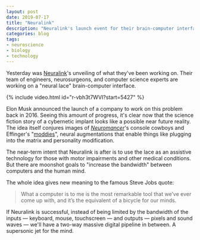```yaml
---
layout: post
date: 2019-07-17
title: "Neuralink"
description: "Neuralink's launch event for their brain-computer interface device."
categories: blog
tags:
- neuroscience
- biology
- technology
---
```


Yesterday was [Neuralink](https://www.neuralink.com/ "Neuralink")'s unveiling of what they've been working on. Their team of engineers, neurosurgeons, and computer science experts are working on a "neural lace" brain-computer interface.

{% include video.html id="r-vbh3t7WVI?start=5427" %}


Elon Musk announced the launch of a company to work on this problem back in 2016. Seeing this amount of progress, it's clear now that the science fiction story of a cybernetic implant looks like a possible near future reality. The idea itself conjures images of *[Neuromancer](https://en.wikipedia.org/wiki/Neuromancer "Neuromancer")*'s console cowboys and Effinger's "[moddies](https://en.wikipedia.org/wiki/When_Gravity_Fails "When Gravity Fails")", neural augmentations that enable things like plugging into the matrix and personality modification.

The near-term intent that Neuralink is after is to use the lace as an assistive technology for those with motor impairments and other medical conditions. But there are moonshot goals to "increase the bandwidth" between computers and the human mind.

The whole idea gives new meaning to the famous Steve Jobs quote:

> What a computer is to me is the most remarkable tool that we’ve ever come up with, and it’s the equivalent of a bicycle for our minds.

If Neuralink is successful, instead of being limited by the bandwidth of the inputs — keyboard, mouse, touchscreen — and outputs — pixels and sound waves — we'll have a two-way massive digital pipeline in between. A supersonic jet for the mind.
